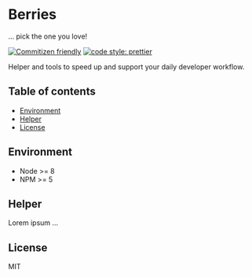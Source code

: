 # Berries

... pick the one you love!

[![Commitizen friendly][cfimg]][cfurl]
[![code style: prettier][ptimg]][pturl]

Helper and tools to speed up and support your daily developer workflow.

## Table of contents

* [Environment](#environment)
* [Helper](#helper)
* [License](#license)

## Environment

* Node >= 8
* NPM >= 5

## Helper

Lorem ipsum ...

## License

MIT

[cfimg]: https://img.shields.io/badge/commitizen-friendly-brightgreen.svg
[cfurl]: http://commitizen.github.io/cz-cli/
[ptimg]: https://img.shields.io/badge/code_style-prettier-ff69b4.svg
[pturl]: https://github.com/prettier/prettier
